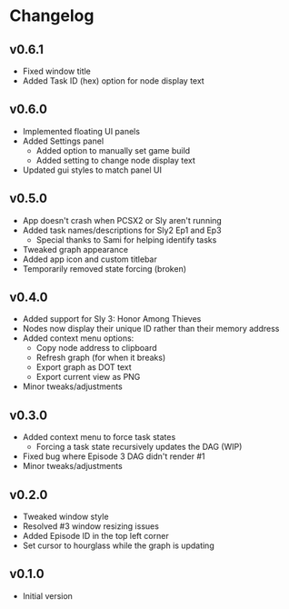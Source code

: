 # Changelog

## v0.6.1
* Fixed window title
* Added Task ID (hex) option for node display text

## v0.6.0
* Implemented floating UI panels
* Added Settings panel
  - Added option to manually set game build
  - Added setting to change node display text
* Updated gui styles to match panel UI

## v0.5.0
* App doesn't crash when PCSX2 or Sly aren't running
* Added task names/descriptions for Sly2 Ep1 and Ep3
  - Special thanks to Sami for helping identify tasks
* Tweaked graph appearance
* Added app icon and custom titlebar
* Temporarily removed state forcing (broken)

## v0.4.0
* Added support for Sly 3: Honor Among Thieves
* Nodes now display their unique ID rather than their memory address
* Added context menu options:
  - Copy node address to clipboard
  - Refresh graph (for when it breaks)
  - Export graph as DOT text
  - Export current view as PNG
* Minor tweaks/adjustments

## v0.3.0
* Added context menu to force task states
  - Forcing a task state recursively updates the DAG (WIP)
* Fixed bug where Episode 3 DAG didn't render #1
* Minor tweaks/adjustments

## v0.2.0
* Tweaked window style
* Resolved #3 window resizing issues
* Added Episode ID in the top left corner
* Set cursor to hourglass while the graph is updating

## v0.1.0
* Initial version
